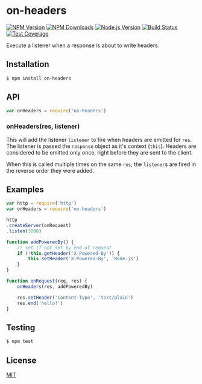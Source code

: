 # on-headers

[![NPM Version][npm-image]][npm-url]
[![NPM Downloads][downloads-image]][downloads-url]
[![Node.js Version][node-version-image]][node-version-url]
[![Build Status][travis-image]][travis-url]
[![Test Coverage][coveralls-image]][coveralls-url]

Execute a listener when a response is about to write headers.

## Installation

```sh
$ npm install on-headers
```

## API

```js
var onHeaders = require('on-headers')
```

### onHeaders(res, listener)

This will add the listener `listener` to fire when headers are emitted for `res`.
The listener is passed the `response` object as it's context (`this`). Headers are
considered to be emitted only once, right before they are sent to the client.

When this is called multiple times on the same `res`, the `listener`s are fired
in the reverse order they were added.

## Examples

```js
var http = require('http')
var onHeaders = require('on-headers')

http
.createServer(onRequest)
.listen(3000)

function addPoweredBy() {
    // set if not set by end of request
    if (!this.getHeader('X-Powered-By')) {
        this.setHeader('X-Powered-By', 'Node.js')
    }
}

function onRequest(req, res) {
    onHeaders(res, addPoweredBy)

    res.setHeader('Content-Type', 'text/plain')
    res.end('hello!')
}
```

## Testing

```sh
$ npm test
```

## License

[MIT](LICENSE)

[npm-image]: https://img.shields.io/npm/v/on-headers.svg
[npm-url]: https://npmjs.org/package/on-headers
[node-version-image]: https://img.shields.io/node/v/on-headers.svg
[node-version-url]: http://nodejs.org/download/
[travis-image]: https://img.shields.io/travis/jshttp/on-headers/master.svg
[travis-url]: https://travis-ci.org/jshttp/on-headers
[coveralls-image]: https://img.shields.io/coveralls/jshttp/on-headers/master.svg
[coveralls-url]: https://coveralls.io/r/jshttp/on-headers?branch=master
[downloads-image]: https://img.shields.io/npm/dm/on-headers.svg
[downloads-url]: https://npmjs.org/package/on-headers
